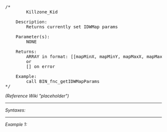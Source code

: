 <pre>/*
		Killzone_Kid

	Description:
		Returns currently set IDWMap params

	Parameter(s):
		NONE

	Returns:
		ARRAY in format: [[mapMinX, mapMinY, mapMaxX, mapMaxY], idwCellSize, idwSpreadRadius, idwSpreadPower, curvePointsInterval, curvePointSpreadRadius] 
		or 
		[] on error
		
	Example:
		call BIN_fnc_getIDWMapParams
*/</pre>

*(Reference Wiki "placeholder")*


---
*Syntaxes:*

<!-- [] call `BIN_fnc_getIDWMapParams` -->

---
*Example 1:*

<!-- 
```sqf
[] call BIN_fnc_getIDWMapParams;
``` -->